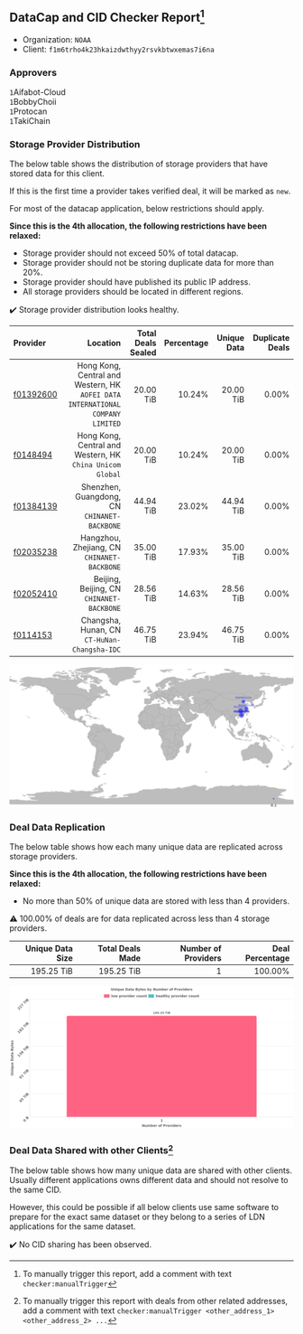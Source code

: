 ## DataCap and CID Checker Report[^1]
 - Organization: `NOAA`
 - Client: `f1m6trho4k23hkaizdwthyy2rsvkbtwxemas7i6na`
### Approvers
`1`Aifabot-Cloud<br/>`1`BobbyChoii<br/>`1`Protocan<br/>`1`TakiChain

### Storage Provider Distribution
The below table shows the distribution of storage providers that have stored data for this client.

If this is the first time a provider takes verified deal, it will be marked as `new`.

For most of the datacap application, below restrictions should apply.

**Since this is the 4th allocation, the following restrictions have been relaxed:**
 - Storage provider should not exceed 50% of total datacap.
 - Storage provider should not be storing duplicate data for more than 20%.
 - Storage provider should have published its public IP address.
 - All storage providers should be located in different regions.

✔️ Storage provider distribution looks healthy.

| Provider                                              |                                                                          Location | Total Deals Sealed | Percentage | Unique Data | Duplicate Deals |
| :---------------------------------------------------- | --------------------------------------------------------------------------------: | -----------------: | ---------: | ----------: | --------------: |
| [f01392600](https://filfox.info/en/address/f01392600) | Hong Kong, Central and Western, HK<br/>`AOFEI DATA INTERNATIONAL COMPANY LIMITED` |          20.00 TiB |     10.24% |   20.00 TiB |           0.00% |
| [f0148494](https://filfox.info/en/address/f0148494)   |                      Hong Kong, Central and Western, HK<br/>`China Unicom Global` |          20.00 TiB |     10.24% |   20.00 TiB |           0.00% |
| [f01384139](https://filfox.info/en/address/f01384139) |                                   Shenzhen, Guangdong, CN<br/>`CHINANET-BACKBONE` |          44.94 TiB |     23.02% |   44.94 TiB |           0.00% |
| [f02035238](https://filfox.info/en/address/f02035238) |                                    Hangzhou, Zhejiang, CN<br/>`CHINANET-BACKBONE` |          35.00 TiB |     17.93% |   35.00 TiB |           0.00% |
| [f02052410](https://filfox.info/en/address/f02052410) |                                      Beijing, Beijing, CN<br/>`CHINANET-BACKBONE` |          28.56 TiB |     14.63% |   28.56 TiB |           0.00% |
| [f0114153](https://filfox.info/en/address/f0114153)   |                                   Changsha, Hunan, CN<br/>`CT-HuNan-Changsha-IDC` |          46.75 TiB |     23.94% |   46.75 TiB |           0.00% |

<img src="https://raw.githubusercontent.com/data-preservation-programs/filplus-checker-assets/main/filecoin-project/filecoin-plus-large-datasets/issues/1713/1679209493365.png"/>

### Deal Data Replication
The below table shows how each many unique data are replicated across storage providers.


**Since this is the 4th allocation, the following restrictions have been relaxed:**
- No more than 50% of unique data are stored with less than 4 providers.

⚠️ 100.00% of deals are for data replicated across less than 4 storage providers.

| Unique Data Size | Total Deals Made | Number of Providers | Deal Percentage |
| ---------------: | ---------------: | ------------------: | --------------: |
|       195.25 TiB |       195.25 TiB |                   1 |         100.00% |

<img src="https://raw.githubusercontent.com/data-preservation-programs/filplus-checker-assets/main/filecoin-project/filecoin-plus-large-datasets/issues/1713/1679209498700.png"/>

### Deal Data Shared with other Clients[^3]
The below table shows how many unique data are shared with other clients.
Usually different applications owns different data and should not resolve to the same CID.

However, this could be possible if all below clients use same software to prepare for the exact same dataset or they belong to a series of LDN applications for the same dataset.

✔️ No CID sharing has been observed.

[^1]: To manually trigger this report, add a comment with text `checker:manualTrigger`

[^2]: Deals from those addresses are combined into this report as they are specified with `checker:manualTrigger`

[^3]: To manually trigger this report with deals from other related addresses, add a comment with text `checker:manualTrigger <other_address_1> <other_address_2> ...`
